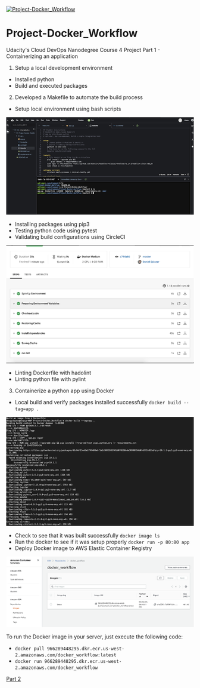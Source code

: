 [![Project-Docker_Workflow](https://circleci.com/gh/dSalazar10/Project-Docker_Workflow.svg?style=shield)](https://app.circleci.com/pipelines/github/dSalazar10/Project-Docker_Workflow)

# Project-Docker_Workflow
Udacity's Cloud DevOps Nanodegree Course 4 Project
Part 1 - Containerizing an application

1) Setup a local development environment
- Installed python
- Build and executed packages

2) Developed a Makefile to automate the build process
- Setup local environment using bash scripts

![](screenshot-01.png)

- Installing packages using pip3
- Testing python code using pytest
- Validating build configurations using CircleCI

![](screenshot-02.png)

- Linting Dockerfile with hadolint
- Linting python file with pylint
3) Containerize a python app using Docker
- Local build and verify packages installed successfully
`docker build --tag=app .`

![](screenshot-03.png)

- Check to see that it was built successfully
`docker image ls`
- Run the docker to see if it was setup properly
`docker run -p 80:80 app`
- Deploy Docker image to AWS Elastic Container Registry

![](screenshot-04.png)

To run the Docker image in your server, just execute the following code:
- `docker pull 966289448295.dkr.ecr.us-west-2.amazonaws.com/docker_workflow:latest`
- `docker run 966289448295.dkr.ecr.us-west-2.amazonaws.com/docker_workflow`

[Part 2](https://github.com/dSalazar10/Project-Kubernetes_Workflow)
